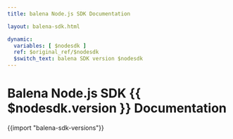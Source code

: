 ```yaml
---
title: balena Node.js SDK Documentation

layout: balena-sdk.html

dynamic:
  variables: [ $nodesdk ]
  ref: $original_ref/$nodesdk
  $switch_text: balena SDK version $nodesdk
---
```


# Balena Node.js SDK {{ $nodesdk.version }} Documentation

{{import "balena-sdk-versions"}}
